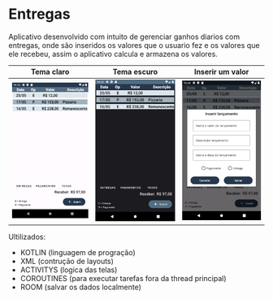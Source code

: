 # Entregas

Aplicativo desenvolvido com intuito de gerenciar ganhos diarios com entregas, onde são inseridos os valores que o usuario fez e os valores que ele recebeu, assim o aplicativo calcula e armazena os valores.

| Tema claro                   | Tema escuro                        | Inserir um valor                     |
|------------------------------------|--------------------------------------------------|------------------------------------------------|
| ![Screenshot](ScreenShots/Screenshot_light.png) | ![Screenshot](ScreenShots/Screenshot_dark.png) | ![Screenshot](ScreenShots/Screenshot_insert.png) |

Ultilizados:
* KOTLIN (linguagem de progração)
* XML (contrução de layouts)
* ACTIVITYS (logica das telas)
* COROUTINES (para executar tarefas fora da thread principal)
* ROOM (salvar os dados localmente)
